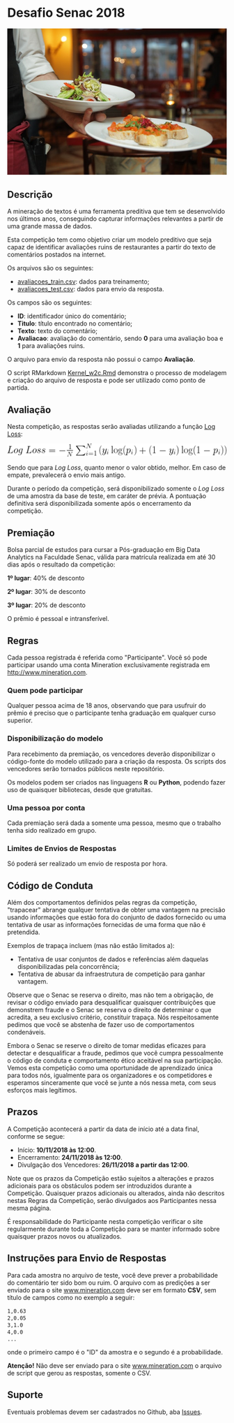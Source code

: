 # Desafio Senac 2018

![restaurante](img/restaurante.jpeg)

## Descrição

A mineração de textos é uma ferramenta preditiva que tem se desenvolvido nos últimos anos, conseguindo capturar informações relevantes a partir de uma grande massa de dados.

Esta competição tem como objetivo criar um modelo preditivo que seja capaz de identificar avaliações ruins de restaurantes a partir do texto de comentários postados na internet. 

Os arquivos são os seguintes:

- [avaliacoes_train.csv](data/avaliacoes_train.csv): dados para treinamento;
- [avaliacoes_test.csv](data/avaliacoes_test.csv): dados para envio da resposta.

Os campos são os seguintes:

- **ID**: identificador único do comentário;
- **Titulo**: título encontrado no comentário;
- **Texto**: texto do comentário;
- **Avaliacao**: avaliação do comentário, sendo **0** para uma avaliação boa e **1** para avaliações ruins.

O arquivo para envio da resposta não possui o campo **Avaliação**.

O script RMarkdown [Kernel_w2c.Rmd](src/Kernel_w2c.Rmd) demonstra o processo de modelagem e criação do arquivo de resposta e pode ser utilizado como ponto de partida. 

## Avaliação

Nesta competição, as respostas serão avaliadas utilizando a função [Log Loss](http://mariofilho.com/as-metricas-mais-populares-para-avaliar-modelos-de-machine-learning/):

![formula](img/logloss.png)

Sendo que para _Log Loss_, quanto menor o valor obtido, melhor. Em caso de empate, prevalecerá o envio mais antigo.

Durante o período da competição, será disponibilizado somente o _Log Loss_ de uma amostra da base de teste, em caráter de prévia. A pontuação definitiva será disponibilizada somente após o encerramento da competição.

## Premiação

Bolsa parcial de estudos para cursar a Pós-graduação em Big Data Analytics na Faculdade Senac, válida para matrícula realizada em até 30 dias após o resultado da competição:

**1º lugar**: 40% de desconto

**2º lugar**: 30% de desconto

**3º lugar**: 20% de desconto

O prêmio é pessoal e intransferível.

## Regras

Cada pessoa registrada é referida como "Participante". Você só pode participar usando uma  conta Mineration exclusivamente registrada em http://www.mineration.com. 

### Quem pode participar

Qualquer pessoa acima de 18 anos, observando que para usufruir do prêmio é preciso que o participante tenha graduação em qualquer curso superior.

### Disponibilização do modelo

Para recebimento da premiação, os vencedores deverão disponibilizar o código-fonte do modelo utilizado para a criação da resposta. Os scripts dos vencedores serão tornados públicos neste repositório.

Os modelos podem ser criados nas linguagens **R** ou **Python**, podendo fazer uso de quaisquer bibliotecas, desde que gratuitas.

### Uma pessoa por conta

Cada premiação será dada a somente uma pessoa, mesmo que o trabalho tenha sido realizado em grupo.

### Limites de Envios de Respostas

Só poderá ser realizado um envio de resposta por hora.

## Código de Conduta

Além dos comportamentos definidos pelas regras da competição, "trapacear" abrange qualquer tentativa de obter uma vantagem na precisão usando informações que estão fora do conjunto de dados fornecido ou uma tentativa de usar as informações fornecidas de uma forma que não é pretendida.

Exemplos de trapaça incluem (mas não estão limitados a):

- Tentativa de usar conjuntos de dados e referências além daquelas disponibilizadas pela concorrência;
- Tentativa de abusar da infraestrutura de competição para ganhar vantagem.

Observe que o Senac se reserva o direito, mas não tem a obrigação, de revisar o código enviado para desqualificar quaisquer contribuições que demonstrem fraude e o Senac se reserva o direito de determinar o que acredita, a seu exclusivo critério, constituir trapaça. Nós respeitosamente pedimos que você se abstenha de fazer uso de comportamentos condenáveis.

Embora o Senac se reserve o direito de tomar medidas eficazes para detectar e desqualificar a fraude, pedimos que você cumpra pessoalmente o código de conduta e comportamento ético aceitável na sua participação. Vemos esta competição como uma oportunidade de aprendizado única para todos nós, igualmente para os organizadores e os competidores e esperamos sinceramente que você se junte a nós nessa meta, com seus esforços mais legítimos.

## Prazos

A Competição acontecerá a partir da data de início até a data final, conforme se segue:

- Início: **10/11/2018 às 12:00**.
- Encerramento: **24/11/2018 às 12:00**.
- Divulgação dos Vencedores: **26/11/2018 a partir das 12:00**.

Note que os prazos da Competição estão sujeitos a alterações e prazos adicionais para os obstáculos podem ser introduzidos durante a Competição. Quaisquer prazos adicionais ou alterados, ainda não descritos nestas Regras da Competição, serão divulgados aos Participantes nessa mesma página. 

É responsabilidade do Participante nesta competição verificar o site regularmente durante toda a Competição para se manter informado sobre quaisquer prazos novos ou atualizados. 

## Instruções para Envio de Respostas

Para cada amostra no arquivo de teste, você deve prever a probabilidade do comentário ter sido bom ou ruim. O arquivo com as predições a ser enviado para o site www.mineration.com deve ser em formato **CSV**, sem título de campos como no exemplo a seguir:

    1,0.63
    2,0.05
    3,1.0
    4,0.0
    ...

onde o primeiro campo é o "ID" da amostra e o segundo é a probabilidade.

**Atenção!** Não deve ser enviado para o site www.mineration.com o arquivo de script que gerou as respostas, somente o CSV.


## Suporte

Eventuais problemas devem ser cadastrados no Github, aba [Issues](https://github.com/mineration/desafio-senac-2018/issues).
